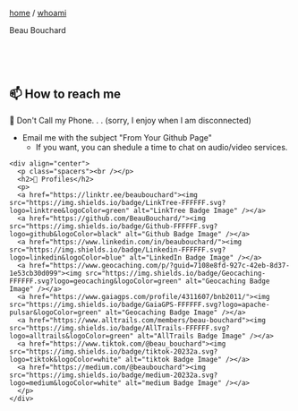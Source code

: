 <div class="whoami">
  <div class="whoami-buffer"> </div>
  <div class="whoami-inner">
    <p><a href="/">home</a> / <a href="whoami">whoami</a></p>
    <div class="rainbow-pride"></div>
    <div class="whoami-name">Beau Bouchard</div>
    <p class="spacers"><br /></p>
    <p class="spacers"><br /></p>
    <h2>📫 How to reach me </h2>
    <p>📵 Don't Call my Phone. . . (sorry, I enjoy when I am disconnected)</p>
    <ul>
      <li>Email me with the subject "From Your Github Page"
        <ul>
          <li>If you want, you can shedule a time to chat on audio/video services. </li>
        </ul>
      </li>
    </ul>


    <div align="center">
      <p class="spacers"><br /></p>
      <h2>💅 Profiles</h2>
      <p>
      <a href="https://linktr.ee/beaubouchard"><img src="https://img.shields.io/badge/LinkTree-FFFFFF.svg?logo=linktree&logoColor=green" alt="LinkTree Badge Image" /></a>
      <a href="https://github.com/BeauBouchard/"><img src="https://img.shields.io/badge/Github-FFFFFF.svg?logo=github&logoColor=black" alt="Github Badge Image" /></a>
      <a href="https://www.linkedin.com/in/beaubouchard/"><img src="https://img.shields.io/badge/Linkedin-FFFFFF.svg?logo=linkedin&logoColor=blue" alt="LinkedIn Badge Image" /></a>
      <a href="https://www.geocaching.com/p/?guid=7108e8fd-927c-42eb-8d37-1e53cb30d099"><img src="https://img.shields.io/badge/Geocaching-FFFFFF.svg?logo=geocaching&logoColor=green" alt="Geocaching Badge Image" /></a>
      <a href="https://www.gaiagps.com/profile/4311607/bnb2011/"><img src="https://img.shields.io/badge/GaiaGPS-FFFFFF.svg?logo=apache-pulsar&logoColor=green" alt="Geocaching Badge Image" /></a>
      <a href="https://www.alltrails.com/members/beau-bouchard"><img src="https://img.shields.io/badge/AllTrails-FFFFFF.svg?logo=alltrails&logoColor=green" alt="AllTrails Badge Image" /></a>
      <a href="https://www.tiktok.com/@beau_bouchard"><img src="https://img.shields.io/badge/tiktok-20232a.svg?logo=tiktok&logoColor=white" alt="tiktok Badge Image" /></a>
      <a href="https://medium.com/@beaubouchard"><img src="https://img.shields.io/badge/medium-20232a.svg?logo=medium&logoColor=white" alt="medium Badge Image" /></a>
      </p>
    </div>
  </div>
</div>
